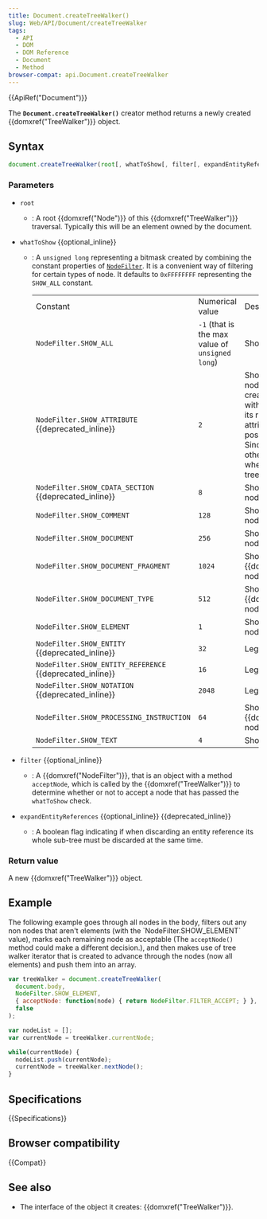 ```yaml
---
title: Document.createTreeWalker()
slug: Web/API/Document/createTreeWalker
tags:
  - API
  - DOM
  - DOM Reference
  - Document
  - Method
browser-compat: api.Document.createTreeWalker
---
```

{{ApiRef("Document")}}

The **`Document.createTreeWalker()`** creator method returns a
newly created {{domxref("TreeWalker")}} object.

## Syntax

```js
document.createTreeWalker(root[, whatToShow[, filter[, expandEntityReferences]]]);
```

### Parameters

- `root`
  - : A root {{domxref("Node")}} of this {{domxref("TreeWalker")}} traversal. Typically
    this will be an element owned by the document.
- `whatToShow` {{optional_inline}}

  - : A `unsigned long` representing a bitmask created by combining the
    constant properties of
    [`NodeFilter`](https://www.w3.org/TR/DOM-Level-2-Traversal-Range/traversal.html#Traversal-NodeFilter).
    It is a convenient way of filtering for certain types of node. It defaults to
    `0xFFFFFFFF` representing the `SHOW_ALL` constant.

    <table class="standard-table">
      <tbody>
        <tr>
          <td class="header">Constant</td>
          <td class="header">Numerical value</td>
          <td class="header">Description</td>
        </tr>
        <tr>
          <td><code>NodeFilter.SHOW_ALL</code></td>
          <td>
            <code>-1</code> (that is the max value of <code>unsigned long</code>)
          </td>
          <td>Shows all nodes.</td>
        </tr>
        <tr>
          <td>
            <code>NodeFilter.SHOW_ATTRIBUTE</code> {{deprecated_inline}}
          </td>
          <td><code>2</code></td>
          <td>
            Shows attribute {{domxref("Attr")}} nodes. This is meaningful only
            when creating a {{domxref("TreeWalker")}} with an
            {{domxref("Attr")}} node as its root; in this case, it means that
            the attribute node will appear in the first position of the iteration or
            traversal. Since attributes are never children of other nodes, they do
            not appear when traversing over the document tree.
          </td>
        </tr>
        <tr>
          <td>
            <code>NodeFilter.SHOW_CDATA_SECTION</code> {{deprecated_inline}}
          </td>
          <td><code>8</code></td>
          <td>Shows {{domxref("CDATASection")}} nodes.</td>
        </tr>
        <tr>
          <td><code>NodeFilter.SHOW_COMMENT</code></td>
          <td><code>128</code></td>
          <td>Shows {{domxref("Comment")}} nodes.</td>
        </tr>
        <tr>
          <td><code>NodeFilter.SHOW_DOCUMENT</code></td>
          <td><code>256</code></td>
          <td>Shows {{domxref("Document")}} nodes.</td>
        </tr>
        <tr>
          <td><code>NodeFilter.SHOW_DOCUMENT_FRAGMENT</code></td>
          <td><code>1024</code></td>
          <td>Shows {{domxref("DocumentFragment")}} nodes.</td>
        </tr>
        <tr>
          <td><code>NodeFilter.SHOW_DOCUMENT_TYPE</code></td>
          <td><code>512</code></td>
          <td>Shows {{domxref("DocumentType")}} nodes.</td>
        </tr>
        <tr>
          <td><code>NodeFilter.SHOW_ELEMENT</code></td>
          <td><code>1</code></td>
          <td>Shows {{domxref("Element")}} nodes.</td>
        </tr>
        <tr>
          <td><code>NodeFilter.SHOW_ENTITY</code> {{deprecated_inline}}</td>
          <td><code>32</code></td>
          <td>Legacy, no more usable.</td>
        </tr>
        <tr>
          <td>
            <code>NodeFilter.SHOW_ENTITY_REFERENCE</code>
            {{deprecated_inline}}
          </td>
          <td><code>16</code></td>
          <td>Legacy, no more usable.</td>
        </tr>
        <tr>
          <td>
            <code>NodeFilter.SHOW_NOTATION</code> {{deprecated_inline}}
          </td>
          <td><code>2048</code></td>
          <td>Legacy, no more usable.</td>
        </tr>
        <tr>
          <td><code>NodeFilter.SHOW_PROCESSING_INSTRUCTION</code></td>
          <td><code>64</code></td>
          <td>Shows {{domxref("ProcessingInstruction")}} nodes.</td>
        </tr>
        <tr>
          <td><code>NodeFilter.SHOW_TEXT</code></td>
          <td><code>4</code></td>
          <td>Shows {{domxref("Text")}} nodes.</td>
        </tr>
      </tbody>
    </table>

- `filter` {{optional_inline}}
  - : A {{domxref("NodeFilter")}}, that is an object with a method
    `acceptNode`, which is called by the {{domxref("TreeWalker")}} to determine
    whether or not to accept a node that has passed the `whatToShow` check.
- `expandEntityReferences` {{optional_inline}} {{deprecated_inline}}
  - : A boolean flag indicating if when discarding an
    entity reference its whole sub-tree must be discarded at the same time.

### Return value

A new {{domxref("TreeWalker")}} object.

## Example

The following example goes through all nodes in the body,
filters out any non nodes that aren't elements (with the \`NodeFilter.SHOW_ELEMENT\` value),
marks each remaining node as acceptable (The `acceptNode()` method could make
a different decision.), and then makes use of tree walker iterator
that is created to advance through the nodes (now all elements) and push them into an
array.

```js
var treeWalker = document.createTreeWalker(
  document.body,
  NodeFilter.SHOW_ELEMENT,
  { acceptNode: function(node) { return NodeFilter.FILTER_ACCEPT; } },
  false
);

var nodeList = [];
var currentNode = treeWalker.currentNode;

while(currentNode) {
  nodeList.push(currentNode);
  currentNode = treeWalker.nextNode();
}
```

## Specifications

{{Specifications}}

## Browser compatibility

{{Compat}}

## See also

- The interface of the object it creates: {{domxref("TreeWalker")}}.
